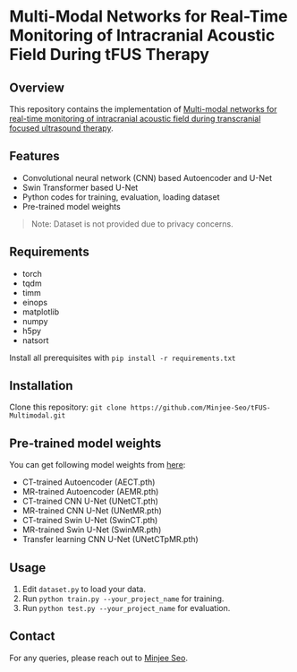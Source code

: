 # Multi-Modal Networks for Real-Time Monitoring of Intracranial Acoustic Field During tFUS Therapy

## Overview
This repository contains the implementation of [Multi-modal networks for real-time monitoring of intracranial acoustic field during transcranial focused ultrasound therapy](https://www.sciencedirect.com/science/article/pii/S0169260724004516).

## Features
- Convolutional neural network (CNN) based Autoencoder and U-Net
- Swin Transformer based U-Net
- Python codes for training, evaluation, loading dataset
- Pre-trained model weights
> Note: Dataset is not provided due to privacy concerns.

## Requirements
- torch
- tqdm
- timm
- einops
- matplotlib
- numpy
- h5py
- natsort

Install all prerequisites with `pip install -r requirements.txt`

## Installation
Clone this repository: `git clone https://github.com/Minjee-Seo/tFUS-Multimodal.git`

## Pre-trained model weights
You can get following model weights from [here](https://drive.google.com/file/d/1pE-xqcxV8AOtBDFlODUCiRsf2kdIvwIs/view?usp=sharing):

- CT-trained Autoencoder (AECT.pth)
- MR-trained Autoencoder (AEMR.pth)
- CT-trained CNN U-Net (UNetCT.pth)
- MR-trained CNN U-Net (UNetMR.pth)
- CT-trained Swin U-Net (SwinCT.pth)
- MR-trained Swin U-Net (SwinMR.pth)
- Transfer learning CNN U-Net (UNetCTpMR.pth)

## Usage
1. Edit `dataset.py` to load your data.
2. Run `python train.py --your_project_name` for training.
3. Run `python test.py --your_project_name` for evaluation.

## Contact
For any queries, please reach out to [Minjee Seo](mailto:islandz@yonsei.ac.kr).
